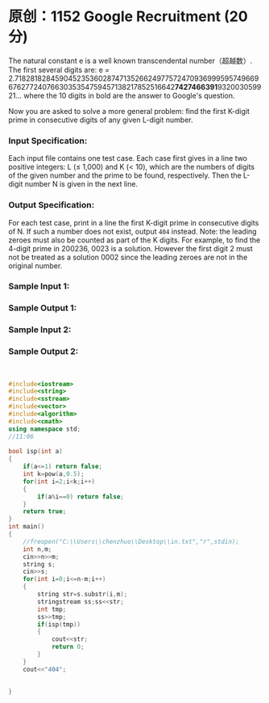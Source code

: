 # 原创：1152 Google Recruitment (20 分)

The natural constant e is a well known transcendental number（超越数）. The first several digits are: e = 2.71828182845904523536028747135266249775724709369995957496696762772407663035354759457138217852516642**7427466391**932003059921... where the 10 digits in bold are the answer to Google's question.

Now you are asked to solve a more general problem: find the first K-digit prime in consecutive digits of any given L-digit number.

### Input Specification:

Each input file contains one test case. Each case first gives in a line two positive integers: L (≤ 1,000) and K (&lt; 10), which are the numbers of digits of the given number and the prime to be found, respectively. Then the L-digit number N is given in the next line.

### Output Specification:

For each test case, print in a line the first K-digit prime in consecutive digits of N. If such a number does not exist, output `404` instead. Note: the leading zeroes must also be counted as part of the K digits. For example, to find the 4-digit prime in 200236, 0023 is a solution. However the first digit 2 must not be treated as a solution 0002 since the leading zeroes are not in the original number.

### Sample Input 1:

### Sample Output 1:

### Sample Input 2:

### Sample Output 2:

 
```c++
#include<iostream>
#include<string>
#include<sstream>
#include<vector>
#include<algorithm>
#include<cmath>
using namespace std;
//11:06
 
bool isp(int a)
{
	if(a<=1) return false;
	int k=pow(a,0.5);
	for(int i=2;i<k;i++)
	{
		if(a%i==0) return false;
	}
	return true;
}
int main()
{
	//freopen("C:\\Users\\chenzhuo\\Desktop\\in.txt","r",stdin);
	int n,m;
	cin>>n>>m;
	string s;
	cin>>s;
	for(int i=0;i<=n-m;i++)
	{
		string str=s.substr(i,m);
		stringstream ss;ss<<str;
		int tmp;
		ss>>tmp;
		if(isp(tmp))
		{
			cout<<str;
			return 0;
		}
	}
	cout<<"404";
	
	
}
```
